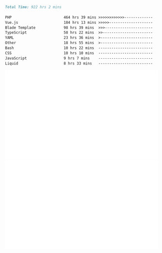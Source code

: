 <!--START_SECTION:waka-->

```markdown
Total Time: 922 hrs 2 mins

PHP                        464 hrs 39 mins >>>>>>>>>>>>-------------   49.38 %
Vue.js                     184 hrs 13 mins >>>>>--------------------   19.58 %
Blade Template             98 hrs 39 mins  >>>----------------------   10.48 %
TypeScript                 58 hrs 22 mins  >>-----------------------   06.20 %
YAML                       23 hrs 36 mins  >------------------------   02.51 %
Other                      18 hrs 55 mins  >------------------------   02.01 %
Bash                       10 hrs 22 mins  -------------------------   01.10 %
CSS                        10 hrs 10 mins  -------------------------   01.08 %
JavaScript                 9 hrs 7 mins    -------------------------   00.97 %
Liquid                     8 hrs 33 mins   -------------------------   00.91 %
```

<!--END_SECTION:waka-->
<p align="center">
    <img src="https://raw.githubusercontent.com/rjp2525/rjp2525/output/generated/overview.svg">
    <img src="https://raw.githubusercontent.com/rjp2525/rjp2525/output/generated/languages.svg">
</p>

